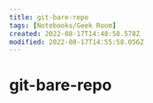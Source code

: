 ```yaml
---
title: git-bare-repo
tags: [Notebooks/Geek Room]
created: 2022-08-17T14:48:58.578Z
modified: 2022-08-17T14:55:58.056Z
---
```


# git-bare-repo


